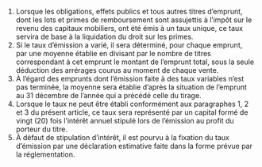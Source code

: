 1) Lorsque les obligations, effets publics et tous autres titres d’emprunt, dont les lots et primes de remboursement sont assujettis à l’impôt sur le revenu des capitaux mobiliers, ont été émis à un taux unique, ce taux servira de base à la liquidation du droit sur les primes.
2) Si le taux d’émission a varié, il sera déterminé, pour chaque emprunt, par une
moyenne établie en divisant par le nombre de titres correspondant à cet emprunt le montant de l’emprunt total, sous la seule déduction des arrérages courus au moment de chaque vente.
3) À  l’égard  des  emprunts  dont  l’émission  faite  à  des  taux  variables  n’est  pas
terminée, la moyenne sera établie d’après la situation de l’emprunt au 31 décembre de l’année qui a précédé celle du tirage.
4) Lorsque le taux ne peut être établi conformément aux paragraphes 1, 2 et 3 du
présent article, ce taux sera représenté par un capital formé de vingt (20) fois l’intérêt annuel stipulé lors de l’émission au profit du porteur du titre.
5) À défaut de stipulation d’intérêt, il est pourvu à la fixation du taux d’émission par
une déclaration estimative faite dans la forme prévue par la réglementation.